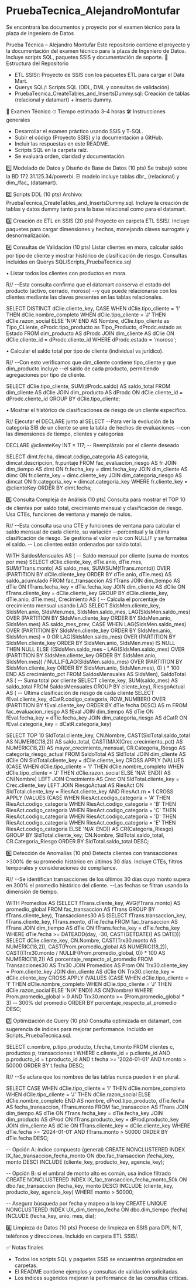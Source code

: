 # PruebaTecnica_AlejandroMontufar
Se encontrará los documentos y proyecto por el examen técnico para la plaza de Ingeniero de Datos



Prueba Técnica – Alejandro Montufar
Este repositorio contiene el proyecto y la documentación del examen técnico para la plaza de Ingeniero de Datos. Incluye scripts SQL, paquetes SSIS y documentación de soporte.
📂 Estructura del Repositorio

- ETL SSIS/: Proyecto de SSIS con los paquetes ETL para cargar el Data Mart.
- Querys SQL/: Scripts SQL (DDL, DML y consultas de validación).
- PruebaTecnica_CreateTables_and_InsertsDummy.sql: Creación de tablas (relacional y datamart) + inserts dummy.

📝 Examen Técnico
⏱ Tiempo estimado
3–4 horas
🛠 Instrucciones generales

- Desarrollar el examen práctico usando SSIS y T-SQL.
- Subir el código (Proyecto SSIS) y la documentación a GitHub.
- Incluir las respuestas en este README.
- Scripts SQL en la carpeta raíz.
- Se evaluará orden, claridad y documentación.

1️⃣ Modelado de Datos y Diseño de Base de Datos (10 pts)
Se trabajó sobre la BD 172.31.125.34/powerbi. El modelo incluye tablas dbr_ (relacional) y dim_/fac_ (datamart).


2️⃣ Scripts DDL (10 pts)
Archivo: PruebaTecnica_CreateTables_and_InsertsDummy.sql. Incluye la creación de tablas y datos dummy tanto para la base relacional como para el datamart.


3️⃣ Creación de ETL en SSIS (20 pts)
Proyecto en carpeta ETL SSIS/. Incluye paquetes para cargar dimensiones y hechos, manejando claves surrogate y desnormalización.



4️⃣ Consultas de Validación (10 pts)
Listar clientes en mora, calcular saldo por tipo de cliente y mostrar histórico de clasificación de riesgo. Consultas incluidas en Querys SQL/Scripts_PruebaTecnica.sql


• Listar todos los clientes con productos en mora.

R// 
--Esta consulta confirma que el datamart conserva el estado del producto (activo, cerrado, moroso)
--y que puede relacionarse con los clientes mediante las claves presentes en las tablas relacionales.

SELECT DISTINCT dClie.cliente_key,
                CASE
                    WHEN dClie.tipo_cliente = 'I' THEN dClie.nombre_completo
                    WHEN dClie.tipo_cliente = 'J' THEN dClie.razon_social
                    ELSE 'N/A'
                    END              AS Nombre,
                dClie.tipo_cliente   as Tipo_CLiente,
                dProdc.tipo_producto as Tipo_Producto,
                dProdc.estado        as Estado
FROM dim_producto AS dProdc
         JOIN dim_cliente AS dClie ON dClie.cliente_id = dProdc.cliente_id
WHERE dProdc.estado = 'moroso';


• Calcular el saldo total por tipo de cliente (individual vs jurídico).


R//
--Con esto verificamos que dim_cliente contiene tipo_cliente y que dim_producto incluye
--el saldo de cada producto, permitiendo agregaciones por tipo de cliente.

SELECT dClie.tipo_cliente,
       SUM(dProdc.saldo) AS saldo_total
FROM dim_cliente AS dClie
         JOIN dim_producto AS dProdc ON dClie.cliente_id = dProdc.cliente_id
GROUP BY dClie.tipo_cliente;

• Mostrar el histórico de clasificaciones de riesgo de un cliente específico.

R// Ejecutar el DECLARE junto al SELECT
--Para ver la evolución de la categoría SIB de un cliente se une la tabla de hechos de evaluaciones
--con las dimensiones de tiempo, clientes y categorías

DECLARE @clienteKey INT = 117; -- Reemplázalo por el cliente deseado

SELECT dimt.fecha,
       dimcat.codigo_categoria AS categoria,
       dimcat.descripcion,
       fr.puntaje
FROM fac_evaluacion_riesgo AS fr
         JOIN dim_tiempo AS dimt ON fr.fecha_key = dimt.fecha_key
         JOIN dim_cliente AS dimc ON fr.cliente_key = dimc.cliente_key
         JOIN dim_categoria_riesgo AS dimcat ON fr.categoria_key = dimcat.categoria_key
WHERE fr.cliente_key = @clienteKey
ORDER BY dimt.fecha;

5️⃣ Consulta Compleja de Análisis (10 pts)
Consulta para mostrar el TOP 10 de clientes por saldo total, crecimiento mensual y clasificación de riesgo. Usa CTEs, funciones de ventana y manejo de nulos.


R//
--Esta consulta usa una CTE y funciones de ventana para calcular el saldo mensual de cada cliente, su variación
--porcentual y la última clasificación de riesgo. Se gestiona el valor nulo con NULLIF y se formatea el saldo.
-- Los clientes están ordenados por saldo total.

WITH SaldosMensuales AS (
    -- Saldo mensual por cliente (suma de montos por mes)
    SELECT dClie.cliente_key,
           dTie.anio,
           dTie.mes,
           SUM(fTrans.monto)                 AS saldo_mes,
           SUM(SUM(fTrans.monto)) OVER (PARTITION BY dClie.cliente_key
               ORDER BY dTie.anio, dTie.mes) AS saldo_acumulado
    FROM fac_transaccion AS fTrans
             JOIN dim_tiempo AS dTie ON fTrans.fecha_key = dTie.fecha_key
             JOIN dim_cliente AS dClie ON fTrans.cliente_key = dClie.cliente_key
    GROUP BY dClie.cliente_key, dTie.anio, dTie.mes),
     Crecimiento AS (
         -- Calcula el porcentaje de crecimiento mensual usando LAG
         SELECT SldsMen.cliente_key,
                SldsMen.anio,
                SldsMen.mes,
                SldsMen.saldo_mes,
                LAG(SldsMen.saldo_mes)
                    OVER (PARTITION BY SldsMen.cliente_key ORDER BY SldsMen.anio, SldsMen.mes) AS saldo_mes_prev,
                CASE
                    WHEN LAG(SldsMen.saldo_mes)
                             OVER (PARTITION BY SldsMen.cliente_key ORDER BY SldsMen.anio, SldsMen.mes) = 0
                        OR LAG(SldsMen.saldo_mes)
                               OVER (PARTITION BY SldsMen.cliente_key ORDER BY SldsMen.anio, SldsMen.mes) IS NULL
                        THEN NULL
                    ELSE
                        ((SldsMen.saldo_mes - LAG(SldsMen.saldo_mes)
                                                  OVER (PARTITION BY SldsMen.cliente_key ORDER BY SldsMen.anio, SldsMen.mes))
                            / NULLIF(LAG(SldsMen.saldo_mes)
                                         OVER (PARTITION BY SldsMen.cliente_key ORDER BY SldsMen.anio, SldsMen.mes), 0)
                            ) * 100
                    END                                                                        AS crecimiento_pct
         FROM SaldosMensuales AS SldsMen),
     SaldoTotal AS (
         -- Suma total por cliente
         SELECT cliente_key,
                SUM(saldo_mes) AS saldo_total
         FROM SaldosMensuales
         GROUP BY cliente_key),
     RiesgoActual AS (
         -- Última clasificación de riesgo de cada cliente
         SELECT fEval.cliente_key,
                dCatR.codigo_categoria,
                ROW_NUMBER() OVER (PARTITION BY fEval.cliente_key ORDER BY dTie.fecha DESC) AS rn
         FROM fac_evaluacion_riesgo AS fEval
                  JOIN dim_tiempo AS dTie ON fEval.fecha_key = dTie.fecha_key
                  JOIN dim_categoria_riesgo AS dCatR ON fEval.categoria_key = dCatR.categoria_key)

SELECT TOP 10 SldTotal.cliente_key,
              CN.Nombre,
              CAST(SldTotal.saldo_total AS NUMERIC(18,2)) AS saldo_total,
              CAST(MAX(Crec.crecimiento_pct) AS NUMERIC(18,2))           AS mayor_crecimiento_mensual,
              CR.Categoria_Riesgo                 AS categoria_riesgo_actual
FROM SaldoTotal AS SldTotal
         JOIN dim_cliente AS dClie ON SldTotal.cliente_key = dClie.cliente_key
         CROSS APPLY (VALUES (CASE
                                  WHEN dClie.tipo_cliente = 'I' THEN dClie.nombre_completo
                                  WHEN dClie.tipo_cliente = 'J' THEN dClie.razon_social
                                  ELSE 'N/A' END)) AS CN(Nombre)
         LEFT JOIN Crecimiento AS Crec ON SldTotal.cliente_key = Crec.cliente_key
         LEFT JOIN RiesgoActual AS RiesAct ON SldTotal.cliente_key = RiesAct.cliente_key AND RiesAct.rn = 1
         CROSS APPLY (VALUES (CASE
                                  WHEN RiesAct.codigo_categoria = 'A' THEN RiesAct.codigo_categoria
                                  WHEN RiesAct.codigo_categoria = 'B' THEN RiesAct.codigo_categoria
                                  WHEN RiesAct.codigo_categoria = 'C' THEN RiesAct.codigo_categoria
                                  WHEN RiesAct.codigo_categoria = 'D' THEN RiesAct.codigo_categoria
                                  WHEN RiesAct.codigo_categoria = 'E' THEN RiesAct.codigo_categoria
                                  ELSE 'N/A' END)) AS CR(Categoria_Riesgo)
GROUP BY SldTotal.cliente_key, CN.Nombre, SldTotal.saldo_total, CR.Categoria_Riesgo
ORDER BY SldTotal.saldo_total DESC;

6️⃣ Detección de Anomalías (10 pts)
Detecta clientes con transacciones >300% de su promedio histórico en últimos 30 días. Incluye CTEs, filtros temporales y consideraciones de compliance.


R//
--Se identifican transacciones de los últimos 30 días cuyo monto supera en 300% el promedio histórico del cliente.
--Las fechas se filtran usando la dimensión de tiempo.

WITH Promedios AS (SELECT fTrans.cliente_key,
                          AVG(fTrans.monto) AS promedio_global
                   FROM fac_transaccion AS fTrans
                   GROUP BY fTrans.cliente_key),
     Transacciones30 AS (SELECT fTrans.transaccion_key,
                                fTrans.cliente_key,
                                fTrans.monto,
                                dTie.fecha
                         FROM fac_transaccion AS fTrans
                                  JOIN dim_tiempo AS dTie ON fTrans.fecha_key = dTie.fecha_key
                         WHERE dTie.fecha >= DATEADD(day, -30, CAST(GETDATE() AS DATE)))
SELECT dClie.cliente_key,
       CN.Nombre,
       CAST(Trx30.monto AS NUMERIC(18,2)),
       CAST(Prom.promedio_global AS NUMERIC(18,2)),
       CAST((Trx30.monto / NULLIF(Prom.promedio_global, 0)) * 100 AS NUMERIC(18,2)) AS porcentaje_respecto_al_promedio
FROM Transacciones30 AS Trx30
         JOIN Promedios AS Prom ON Trx30.cliente_key = Prom.cliente_key
         JOIN dim_cliente AS dClie ON Trx30.cliente_key = dClie.cliente_key
         CROSS APPLY (VALUES (CASE
                                  WHEN dClie.tipo_cliente = 'I' THEN dClie.nombre_completo
                                  WHEN dClie.tipo_cliente = 'J' THEN dClie.razon_social
                                  ELSE 'N/A' END)) AS CN(Nombre)
WHERE Prom.promedio_global > 0
  AND Trx30.monto >= (Prom.promedio_global * 3) -- 300% del promedio
ORDER BY porcentaje_respecto_al_promedio DESC;


7️⃣ Optimización de Query (10 pts)
Consulta optimizada en datamart, con sugerencia de índices para mejorar performance. Incluido en Scripts_PruebaTecnica.sql.

SELECT c.nombre, p.tipo_producto, t.fecha, t.monto
FROM clientes c, productos p, transacciones t
WHERE c.cliente_id = p.cliente_id
AND p.producto_id = t.producto_id
AND t.fecha >= '2024-01-01'
AND t.monto > 50000
ORDER BY t.fecha DESC;


R//
--Se aclara que los nombres de las tablas nunca pueden ir en plural.

SELECT CASE
           WHEN dClie.tipo_cliente = 'I' THEN dClie.nombre_completo
           WHEN dClie.tipo_cliente = 'J' THEN dClie.razon_social
           ELSE dClie.nombre_completo
           END    AS nombre,
       dProd.tipo_producto,
       dTie.fecha AS fecha_transaccion,
       fTrans.monto
FROM fac_transaccion AS fTrans
         JOIN dim_tiempo AS dTie ON fTrans.fecha_key = dTie.fecha_key
         JOIN dim_producto AS dProd ON fTrans.producto_key = dProd.producto_key
         JOIN dim_cliente AS dClie ON fTrans.cliente_key = dClie.cliente_key
WHERE dTie.fecha >= '2024-01-01'
  AND fTrans.monto > 50000
ORDER BY dTie.fecha DESC;


-- Opción A: índice compuesto (general)
CREATE NONCLUSTERED INDEX IX_fac_transaccion_fecha_monto
    ON dbo.fac_transaccion (fecha_key, monto DESC)
    INCLUDE (cliente_key, producto_key, agencia_key);

-- Opción B: si el umbral de monto alto es común, usa índice filtrado
CREATE NONCLUSTERED INDEX IX_fac_transaccion_fecha_monto_50k
    ON dbo.fac_transaccion (fecha_key, monto DESC)
    INCLUDE (cliente_key, producto_key, agencia_key)
    WHERE monto > 50000;

-- Asegura búsqueda por fecha y mapeo a la key
CREATE UNIQUE NONCLUSTERED INDEX UX_dim_tiempo_fecha
    ON dbo.dim_tiempo (fecha)
    INCLUDE (fecha_key, anio, mes, dia);

8️⃣ Limpieza de Datos (10 pts)
Proceso de limpieza en SSIS para DPI, NIT, teléfonos y direcciones. Incluido en carpeta ETL SSIS/.


✅ Notas finales

- Todos los scripts SQL y paquetes SSIS se encuentran organizados en carpetas.
- El README contiene ejemplos y consultas de validación solicitadas.
- Los índices sugeridos mejoran la performance de las consultas críticas.
